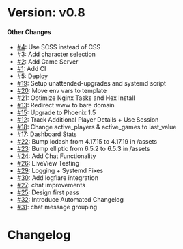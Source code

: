 # Version: v0.8


#### Other Changes

* [#4](https://github.com/dkarter/king_of_tokyo/pull/4): Use SCSS instead of CSS
* [#3](https://github.com/dkarter/king_of_tokyo/pull/3): Add character selection
* [#2](https://github.com/dkarter/king_of_tokyo/pull/2): Add Game Server
* [#1](https://github.com/dkarter/king_of_tokyo/pull/1): Add CI
* [#5](https://github.com/dkarter/king_of_tokyo/pull/5): Deploy
* [#19](https://github.com/dkarter/king_of_tokyo/pull/19): Setup unattended-upgrades and systemd script
* [#20](https://github.com/dkarter/king_of_tokyo/pull/20): Move env vars to template
* [#21](https://github.com/dkarter/king_of_tokyo/pull/21): Optimize Nginx Tasks and Hex Install
* [#13](https://github.com/dkarter/king_of_tokyo/pull/13): Redirect www to bare domain
* [#15](https://github.com/dkarter/king_of_tokyo/pull/15): Upgrade to Phoenix 1.5
* [#12](https://github.com/dkarter/king_of_tokyo/pull/12): Track Additional Player Details + Use Session
* [#18](https://github.com/dkarter/king_of_tokyo/pull/18): Change active_players & active_games to last_value
* [#17](https://github.com/dkarter/king_of_tokyo/pull/17): Dashboard Stats
* [#22](https://github.com/dkarter/king_of_tokyo/pull/22): Bump lodash from 4.17.15 to 4.17.19 in /assets
* [#23](https://github.com/dkarter/king_of_tokyo/pull/23): Bump elliptic from 6.5.2 to 6.5.3 in /assets
* [#24](https://github.com/dkarter/king_of_tokyo/pull/24): Add Chat Functionality
* [#26](https://github.com/dkarter/king_of_tokyo/pull/26): LiveView Testing
* [#29](https://github.com/dkarter/king_of_tokyo/pull/29): Logging + Systemd Fixes
* [#30](https://github.com/dkarter/king_of_tokyo/pull/30): Add logflare integration
* [#27](https://github.com/dkarter/king_of_tokyo/pull/27): chat improvements
* [#25](https://github.com/dkarter/king_of_tokyo/pull/25): Design first pass
* [#32](https://github.com/dkarter/king_of_tokyo/pull/32): Introduce Automated Changelog
* [#31](https://github.com/dkarter/king_of_tokyo/pull/31): chat message grouping


# Changelog
